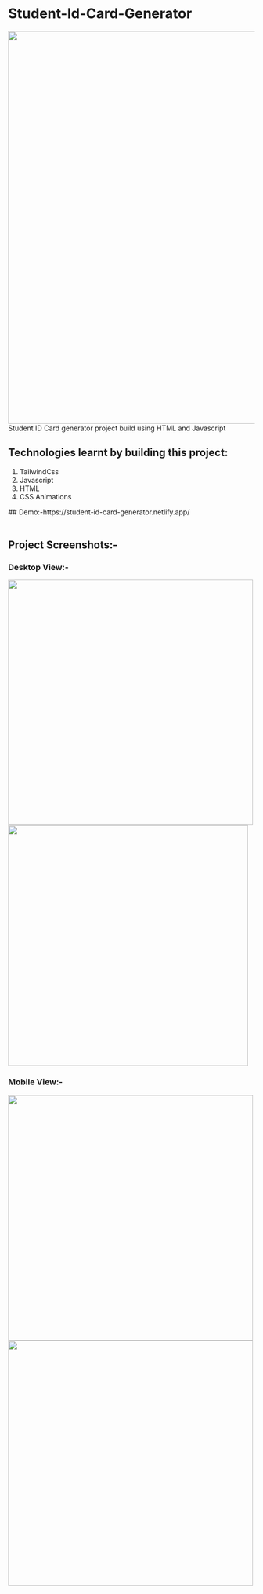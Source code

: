 # Student-Id-Card-Generator
<img src="https://socialify.git.ci/Sumitkmr13/student-id-card-generator/image?font=Inter&language=1&owner=1&pattern=Circuit%20Board&stargazers=1&theme=Dark" width="800px">
Student ID Card generator project build using HTML and Javascript

<h2>Technologies learnt by building this project:</h2>
<ol>
  <li>TailwindCss</li>

 <li>Javascript</li>

  <li>HTML</li>
 
  <li>CSS Animations</li>
  </ol>
## Demo:-https://student-id-card-generator.netlify.app/
<br></br>
<h2>Project Screenshots:-</h2>
<h3>Desktop View:-</h3>
<div><span><img src="https://res.cloudinary.com/dhfpcwwq0/image/upload/v1627650508/project/Screenshot_23_cqcvnm.png" width="500px"></span>
     <span><img src="https://res.cloudinary.com/dhfpcwwq0/image/upload/v1627650508/project/Screenshot_24_uz7mwo.png" width="490px"></span>
</div>
  
<h3>Mobile View:-</h3>
<div><span><img src="https://res.cloudinary.com/dhfpcwwq0/image/upload/v1627650508/project/Screenshot_25_tgitwi.png" height="500px"></span>
  <span><img src="https://res.cloudinary.com/dhfpcwwq0/image/upload/v1627650508/project/Screenshot_26_k6uxbw.png" height="500px"></span></div>

